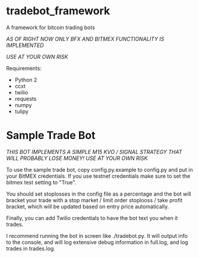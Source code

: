 # tradebot_framework
A framework for bitcoin trading bots

*AS OF RIGHT NOW ONLY BFX AND BITMEX FUNCTIONALITY IS IMPLEMENTED*

*USE AT YOUR OWN RISK*

Requirements:

 * Python 2
 * ccxt
 * twilio
 * requests
 * numpy
 * tulipy

# Sample Trade Bot

*THIS BOT IMPLEMENTS A SIMPLE M15 KVO / SIGNAL STRATEGY THAT WILL PROBABLY LOSE MONEY! USE AT YOUR OWN RISK*

To use the sample trade bot, copy config.py.example to config.py and put in your BitMEX credentials. If you use testnet credentials make sure to set the bitmex test setting to "True".

You should set stoplosses in the config file as a percentage and the bot will bracket your trade with a stop market / limit order stoplooss / take profit bracket, which will be updated based on entry price automatically.

Finally, you can add Twilio credentials to have the bot text you when it trades.

I recommend running the bot in screen like ./tradebot.py. It will output info to the console, and will log extensive debug information in full.log, and log trades in trades.log.
